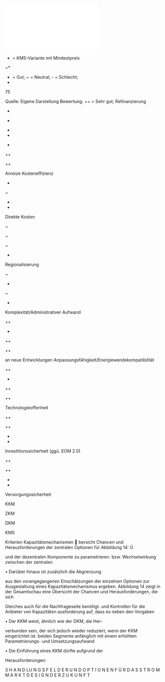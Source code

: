 ![./pages/page77.pdf](../assets/./pages/page77.pdf)




* = KMS-Variante mit Mindestpreis

~*

+ = Gut; ~ = Neutral; - = Schlecht;
+

75

Quelle: Eigene Darstellung
Bewertung: ++ = Sehr gut;
Refinanzierung

+

-

+

+

-

++

++

Anreize Kosteneffizienz

+

~

+

+

Direkte Kosten

~

~

~

-

Regionalisierung

~

+

~

-

Komplexität/Administrativer Aufwand

++

-

++

++

an neue Entwicklungen
Anpassungsfähigkeit/Energiewendekompatibilität

++

-

++

++

Technologieoffenheit

++

++

+

+

Investitionssicherheit (ggü. EOM 2.0)

++

++

+

+

Versorgungssicherheit

KKM

ZKM

DKM

KMS

Kriterien
Kapazitätsmechanismen
 bersicht Chancen und Herausforderungen der zentralen Optionen für
Abbildung 14: Ü

und der dezentralen Komponente zu parametrieren.
bzw. Wechselwirkung zwischen der zentralen

• Darüber hinaus ist zusätzlich die Abgrenzung

aus den vorangegangenen Einschätzungen der einzelnen Optionen zur Ausgestaltung eines Kapazitätsmechanismus ergeben.
Abbildung 14 zeigt in der Gesamtschau eine Übersicht der Chancen und Herausforderungen, die sich

Gleiches auch für die Nachfrageseite benötigt.
und Kontrollen für die Anbieter von Kapazitäten
ausforderung auf, dass es neben den Vorgaben

• Der KKM weist, ähnlich wie der DKM, die Her-

verbunden sein, der sich jedoch wieder reduziert, wenn der KKM eingerichtet ist.
beiden Segmente anfänglich mit einem erhöhten Parametrierungs- und Umsetzungsaufwand

• Die Einführung eines KKM dürfte aufgrund der

Herausforderungen:

3 H A N D LU N G S F E L D E R U N D O P T I O N E N F Ü R D A S S T R O M M A R K T D E S I G N D E R Z U K U N F T
